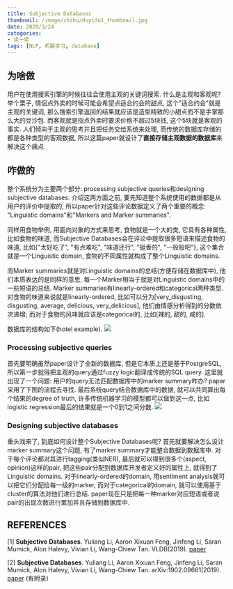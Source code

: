 ```yaml
---
title: Subjective Databases
thumbnail: /image/zhihu/duyidu1_thumbnail.jpg
date: 2020/3/24
categories: 
- 读一读
tags: [NLP, 机器学习, database]
---
```


## 为啥做
用户在使用搜索引擎的时候往往会使用主观的关键词搜索. 什么是主观和客观呢? 举个栗子, 情侣点外卖的时候可能会希望点适合约会的甜点, 这个"适合约会"就是主观的关键词, 那么搜索引擎返回的结果就应该是造型精致的小甜点而不是手掌那么大的豆沙包. 而客观就是指点外卖时要求价格不超过5块钱, 这个5块就是客观的事实. 人们倾向于主观的思考并且把任务交给系统来处理, 而传统的数据库存储的都是各种类型的客观数据, 所以这篇paper就设计了**直接存储主观数据的数据库**来解决这个痛点. 
<!-- more -->

## 咋做的
整个系统分为主要两个部分: processing subjective queries和designing subjective databases. 介绍这两方面之前, 要先知道整个系统使用的数据都是从用户的评价中提取的, 所以paper针对这些评论数据定义了两个重要的概念: "Linguistic domains"和"Markers and Marker summaries". 

同样用食物举例, 用面向对象的方式来思考, 食物就是一个大的类, 它具有各种属性, 比如食物的味道, 而Subjective Databases会在评论中提取很多短语来描述食物的味道, 比如{"太好吃了", "有点难吃", "味道还行", "挺香的", "一般般吧"}, 这个集合就是一个Linguistic domain, 食物的不同属性就构成了整个Linguistic domains. 

而Marker summaries就是对Linguistic domains的总结(方便存储在数据库中), 他们本质表达的是同样的意思, 每一个Marker相当于就是对Linguistic domains中的一些短语的总结. Marker summaries有linearly-ordered和categorical两种类型. 对食物的味道来说就是linearly-ordered, 比如可以分为[very_disgusting, disgusting, average, delicious, very_delicious], 他们由情感分析得到的分数依次递增; 而对于食物的风味就应该是categorical的, 比如[辣的, 甜的, 咸的].

数据库的结构如下(hotel example).
![](/image/duyidu1_1.png)

### Processing subjective queries
首先要明确虽然paper设计了全新的数据库, 但是它本质上还是基于PostgreSQL, 所以第一步就得把主观的query通过fuzzy logic翻译成传统的SQL query. 这里就出现了一个问题: 用户的query无法匹配数据库中的marker summary咋办? papar采用了下图的流程去寻找. 最后系统query结合数据库中的数据, 就可以共同算出每个结果的degree of truth, 许多传统机器学习的模型都可以做到这一点, 比如logistic regression最后的结果就是一个0到1之间分数. 
![](/image/duyidu1_2.png)

### Designing subjective databases
重头戏来了, 到底如何设计整个Subjective Databases呢? 首先就要解决怎么设计marker summary这个问题, 有了marker summary才能整合数据到数据库中. 对于每个评论都对其进行tagging(类似NER), 最后就可以得到很多个(aspect, opinion)这样的pair, 把这些pair分配到数据库开发者定义好的属性上, 就得到了Linguistic domains. 对于linearly-ordered的domain, 用sentiment analysis就可以把它们分配给每一级的marker, 而对于categorical的domain, 就可以使用基于cluster的算法对他们进行总结. paper现在只是把每一种marker对应短语或者说pair的出现次数进行累加并且存储到数据库中.

## REFERENCES
[1] **Subjective Databases**. Yuliang Li, Aaron Xixuan Feng, Jinfeng Li, Saran Mumick, Alon Halevy, Vivian Li, Wang-Chiew Tan. VLDB(2019). [paper](http://www.vldb.org/pvldb/vol12/p1330-li.pdf)

[2] **Subjective Databases**. Yuliang Li, Aaron Xixuan Feng, Jinfeng Li, Saran Mumick, Alon Halevy, Vivian Li, Wang-Chiew Tan. arXiv:1902.09661(2019). [paper](https://arxiv.org/abs/1902.09661) (有附录)